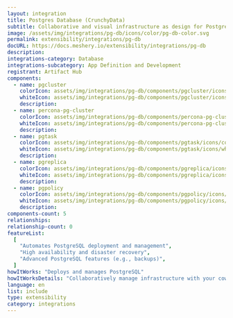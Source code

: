 ```yaml
---
layout: integration
title: Postgres Database (CrunchyData)
subtitle: Collaborative and visual infrastructure as design for Postgres Database (CrunchyData)
image: /assets/img/integrations/pg-db/icons/color/pg-db-color.svg
permalink: extensibility/integrations/pg-db
docURL: https://docs.meshery.io/extensibility/integrations/pg-db
description:
integrations-category: Database
integrations-subcategory: App Definition and Development
registrant: Artifact Hub
components:
  - name: pgcluster
    colorIcon: assets/img/integrations/pg-db/components/pgcluster/icons/color/pgcluster-color.svg
    whiteIcon: assets/img/integrations/pg-db/components/pgcluster/icons/white/pgcluster-white.svg
    description:
  - name: percona-pg-cluster
    colorIcon: assets/img/integrations/pg-db/components/percona-pg-cluster/icons/color/percona-pg-cluster-color.svg
    whiteIcon: assets/img/integrations/pg-db/components/percona-pg-cluster/icons/white/percona-pg-cluster-white.svg
    description:
  - name: pgtask
    colorIcon: assets/img/integrations/pg-db/components/pgtask/icons/color/pgtask-color.svg
    whiteIcon: assets/img/integrations/pg-db/components/pgtask/icons/white/pgtask-white.svg
    description:
  - name: pgreplica
    colorIcon: assets/img/integrations/pg-db/components/pgreplica/icons/color/pgreplica-color.svg
    whiteIcon: assets/img/integrations/pg-db/components/pgreplica/icons/white/pgreplica-white.svg
    description:
  - name: pgpolicy
    colorIcon: assets/img/integrations/pg-db/components/pgpolicy/icons/color/pgpolicy-color.svg
    whiteIcon: assets/img/integrations/pg-db/components/pgpolicy/icons/white/pgpolicy-white.svg
    description:
components-count: 5
relationships:
relationship-count: 0
featureList:
  [
    "Automates PostgreSQL deployment and management",
    "High availability and disaster recovery",
    "Advanced PostgreSQL features (e.g., backups)",
  ]
howItWorks: "Deploys and manages PostgreSQL"
howItWorksDetails: "Collaboratively manage infrastructure with your coworkers synchronously sharing the same designs."
language: en
list: include
type: extensibility
category: integrations
---
```

